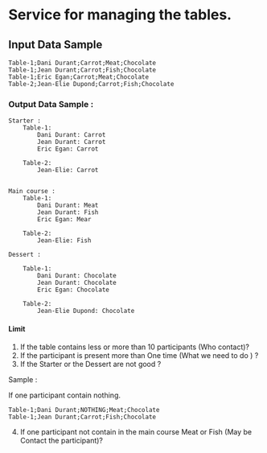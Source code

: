 # Service for managing the tables.

## Input Data Sample

```csv
Table-1;Dani Durant;Carrot;Meat;Chocolate
Table-1;Jean Durant;Carrot;Fish;Chocolate
Table-1;Eric Egan;Carrot;Meat;Chocolate
Table-2;Jean-Elie Dupond;Carrot;Fish;Chocolate
```

### Output Data Sample : 


```
Starter : 
	Table-1:
		Dani Durant: Carrot
		Jean Durant: Carrot
		Eric Egan: Carrot
	
	Table-2:
		Jean-Elie: Carrot


Main course : 
	Table-1:
		Dani Durant: Meat
		Jean Durant: Fish
		Eric Egan: Mear
	
	Table-2:
		Jean-Elie: Fish

Dessert : 

	Table-1:
		Dani Durant: Chocolate
		Jean Durant: Chocolate
		Eric Egan: Chocolate
	
	Table-2:
		Jean-Elie Dupond: Chocolate

```

#### Limit

1. If the table contains less or more than 10 participants (Who contact)?
2. If the participant is present more than One time (What we need to do ) ?
3. If the Starter or the Dessert are not good ? 

Sample : 

If one participant contain nothing.

```csv
Table-1;Dani Durant;NOTHING;Meat;Chocolate
Table-1;Jean Durant;Carrot;Fish;Chocolate
```

4. If one participant not contain in the main course Meat or Fish (May be Contact the participant)?
